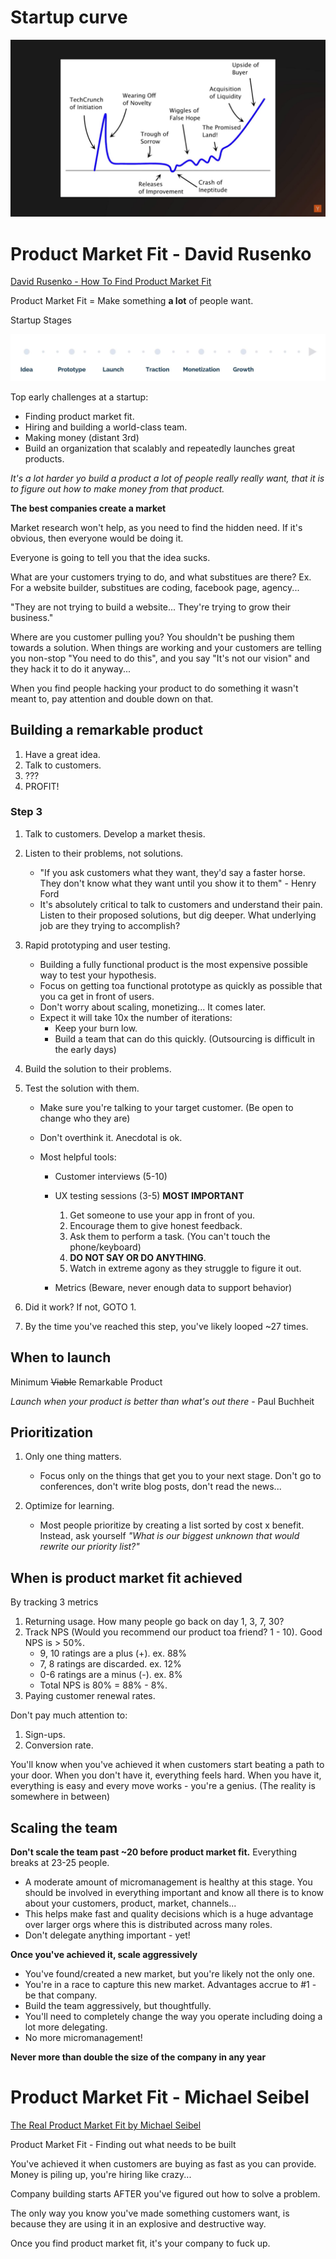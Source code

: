 # Startup curve

![Startup curve](../../pics/startup/market_fit/market_fit_startup_curve.jpg)

# Product Market Fit - David Rusenko

[David Rusenko - How To Find Product Market Fit](https://www.youtube.com/watch?v=0LNQxT9LvM0)

Product Market Fit = Make something **a lot** of people want.

Startup Stages

![Startup Stages](../../pics/startup/market_fit/market_fit_startup_stages.jpg)

Top early challenges at a startup:

-   Finding product market fit.
-   Hiring and building a world-class team.
-   Making money (distant 3rd)
-   Build an organization that scalably and repeatedly launches great products.

_It's a lot harder yo build a product a lot of people really really want, that it is to figure out how to make money from that product._

**The best companies create a market**

Market research won't help, as you need to find the hidden need. If it's obvious, then everyone would be doing it.

Everyone is going to tell you that the idea sucks.

What are your customers trying to do, and what substitues are there? Ex. For a website builder, substitues are coding, facebook page, agency...

"They are not trying to build a website... They're trying to grow their business."

Where are you customer pulling you? You shouldn't be pushing them towards a solution. When things are working and your customers are telling you non-stop "You need to do this", and you say "It's not our vision" and they hack it to do it anyway...

When you find people hacking your product to do something it wasn't meant to, pay attention and double down on that.

## Building a remarkable product

1. Have a great idea.
2. Talk to customers.
3. ???
4. PROFIT!

### Step 3

1. Talk to customers. Develop a market thesis.
2. Listen to their problems, not solutions.

    - "If you ask customers what they want, they'd say a faster horse. They don't know what they want until you show it to them" - Henry Ford
    - It's absolutely critical to talk to customers and understand their pain. Listen to their proposed solutions, but dig deeper. What underlying job are they trying to accomplish?

3. Rapid prototyping and user testing.

    - Building a fully functional product is the most expensive possible way to test your hypothesis.
    - Focus on getting toa functional prototype as quickly as possible that you ca get in front of users.
    - Don't worry about scaling, monetizing... It comes later.
    - Expect it will take 10x the number of iterations:
        - Keep your burn low.
        - Build a team that can do this quickly. (Outsourcing is difficult in the early days)

4. Build the solution to their problems.
5. Test the solution with them.

    - Make sure you're talking to your target customer. (Be open to change who they are)
    - Don't overthink it. Anecdotal is ok.
    - Most helpful tools:

        - Customer interviews (5-10)
        - UX testing sessions (3-5) **MOST IMPORTANT**

            1. Get someone to use your app in front of you.
            2. Encourage them to give honest feedback.
            3. Ask them to perform a task. (You can't touch the phone/keyboard)
            4. **DO NOT SAY OR DO ANYTHING**.
            5. Watch in extreme agony as they struggle to figure it out.

        - Metrics (Beware, never enough data to support behavior)

6. Did it work? If not, GOTO 1.
7. By the time you've reached this step, you've likely looped ~27 times.

## When to launch

Minimum ~~Viable~~ Remarkable Product

_Launch when your product is better than what's out there_ - Paul Buchheit

## Prioritization

1. Only one thing matters.

    - Focus only on the things that get you to your next stage. Don't go to conferences, don't write blog posts, don't read the news...

2. Optimize for learning.

    - Most people prioritize by creating a list sorted by cost x benefit. Instead, ask yourself _"What is our biggest unknown that would rewrite our priority list?"_

## When is product market fit achieved

By tracking 3 metrics

1. Returning usage. How many people go back on day 1, 3, 7, 30?
2. Track NPS (Would you recommend our product toa friend? 1 - 10). Good NPS is > 50%.
    - 9, 10 ratings are a plus (+). ex. 88%
    - 7, 8 ratings are discarded. ex. 12%
    - 0-6 ratings are a minus (-). ex. 8%
    - Total NPS is 80% = 88% - 8%.
3. Paying customer renewal rates.

Don't pay much attention to:

1. Sign-ups.
2. Conversion rate.

You'll know when you've achieved it when customers start beating a path to your door. When you don't have it, everything feels hard. When you have it, everything is easy and every move works - you're a genius. (The reality is somewhere in between)

## Scaling the team

**Don't scale the team past ~20 before product market fit.** Everything breaks at 23-25 people.

-   A moderate amount of micromanagement is healthy at this stage. You should be involved in everything important and know all there is to know about your customers, product, market, channels...
-   This helps make fast and quality decisions which is a huge advantage over larger orgs where this is distributed across many roles.
-   Don't delegate anything important - yet!

**Once you've achieved it, scale aggressively**

-   You've found/created a new market, but you're likely not the only one.
-   You're in a race to capture this new market. Advantages accrue to #1 - be that company.
-   Build the team aggressively, but thoughtfully.
-   You'll need to completely change the way you operate including doing a lot more delegating.
-   No more micromanagement!

**Never more than double the size of the company in any year**

# Product Market Fit - Michael Seibel

[The Real Product Market Fit by Michael Seibel](https://www.youtube.com/watch?v=FBOLk9s9Ci4)

Product Market Fit - Finding out what needs to be built

You've achieved it when customers are buying as fast as you can provide. Money is piling up, you're hiring like crazy...

Company building starts AFTER you've figured out how to solve a problem.

The only way you know you've made something customers want, is because they are using it in an explosive and destructive way.

Once you find product market fit, it's your company to fuck up.
